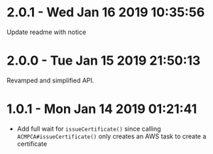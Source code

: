 # 2.0.1 - Wed Jan 16 2019 10:35:56

Update readme with notice

# 2.0.0 - Tue Jan 15 2019 21:50:13

Revamped and simplified API.

# 1.0.1 - Mon Jan 14 2019 01:21:41

- Add full wait for `issueCertificate()` since calling `ACMPCA#issueCertificate()` only creates an AWS
task to create a certificate

